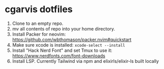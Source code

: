 # cgarvis dotfiles

1. Clone to an empty repo.
2. mv all contents of repo into your home directory.
3. Install Packer for neovim: https://github.com/wbthomason/packer.nvim#quickstart
4. Make sure xcode is installed: `xcode-select --install`
5. Install "Hack Nerd Font" and set Tmux to use it: https://www.nerdfonts.com/font-downloads
6. Install LSP. Currently Tailwind via npm and elixirls/elixir-ls built locally
